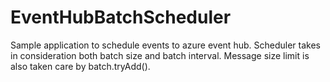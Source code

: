 # EventHubBatchScheduler
Sample application to schedule events to azure event hub. Scheduler takes in consideration both batch size and batch interval. Message size limit is also taken care by batch.tryAdd(). 
